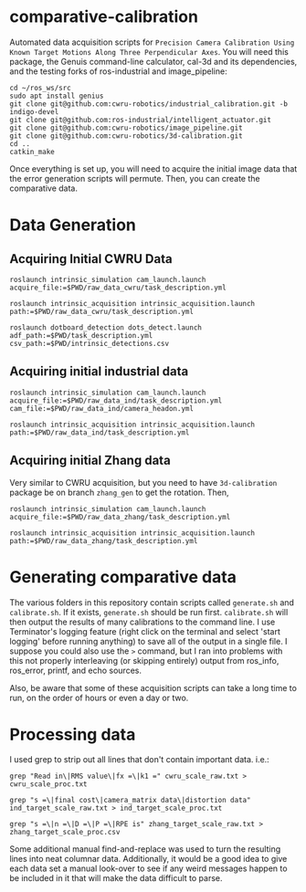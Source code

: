 # comparative-calibration
Automated data acquisition scripts for `Precision Camera Calibration Using Known Target Motions Along Three Perpendicular Axes`.
You will need this package, the Genuis command-line calculator, cal-3d and its dependencies, and the testing forks of ros-industrial and image_pipeline:

```
cd ~/ros_ws/src
sudo apt install genius
git clone git@github.com:cwru-robotics/industrial_calibration.git -b indigo-devel
git clone git@github.com:ros-industrial/intelligent_actuator.git
git clone git@github.com:cwru-robotics/image_pipeline.git
git clone git@github.com:cwru-robotics/3d-calibration.git
cd ..
catkin_make
```

Once everything is set up, you will need to acquire the initial image data that the error generation scripts will permute. Then, you can create the comparative data.

# Data Generation

## Acquiring Initial CWRU Data

```
roslaunch intrinsic_simulation cam_launch.launch acquire_file:=$PWD/raw_data_cwru/task_description.yml

roslaunch intrinsic_acquisition intrinsic_acquisition.launch path:=$PWD/raw_data_cwru/task_description.yml

roslaunch dotboard_detection dots_detect.launch adf_path:=$PWD/task_description.yml csv_path:=$PWD/intrinsic_detections.csv
```

## Acquiring initial industrial data

```
roslaunch intrinsic_simulation cam_launch.launch acquire_file:=$PWD/raw_data_ind/task_description.yml cam_file:=$PWD/raw_data_ind/camera_headon.yml

roslaunch intrinsic_acquisition intrinsic_acquisition.launch path:=$PWD/raw_data_ind/task_description.yml
```

## Acquiring initial Zhang data
Very similar to CWRU acquisition, but you need to have `3d-calibration` package be on branch `zhang_gen` to get the rotation. Then,

```
roslaunch intrinsic_simulation cam_launch.launch acquire_file:=$PWD/raw_data_zhang/task_description.yml

roslaunch intrinsic_acquisition intrinsic_acquisition.launch path:=$PWD/raw_data_zhang/task_description.yml
```

# Generating comparative data
The various folders in this repository contain scripts called `generate.sh` and `calibrate.sh`. If it exists, `generate.sh` should be run first. `calibrate.sh` will then output the results of many calibrations to the command line. I use Terminator's logging feature (right click on the terminal and select 'start logging' before running anything) to save all of the output in a single file. I suppose you could also use the `>` command, but I ran into problems with this not properly interleaving (or skipping entirely) output from ros_info, ros_error, printf, and echo sources.

Also, be aware that some of these acquisition scripts can take a long time to run, on the order of hours or even a day or two.

# Processing data
I used grep to strip out all lines that don't contain important data. i.e.:

```
grep "Read in\|RMS value\|fx =\|k1 =" cwru_scale_raw.txt > cwru_scale_proc.txt

grep "s =\|final cost\|camera_matrix data\|distortion data" ind_target_scale_raw.txt > ind_target_scale_proc.txt

grep "s =\|n =\|D =\|P =\|RPE is" zhang_target_scale_raw.txt > zhang_target_scale_proc.csv
```

Some additional manual find-and-replace was used to turn the resulting lines into neat columnar data. Additionally, it would be a good idea to give each data set a manual look-over to see if any weird messages happen to be included in it that will make the data difficult to parse.
